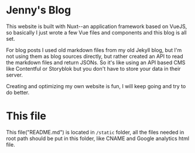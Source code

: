 # Jenny's Blog

This website is built with Nuxt--an application framework based on VueJS, so basically I just wrote a few Vue files and components and this blog is all set.

For blog posts I used old markdown files from my old Jekyll blog, but I'm not using them as blog sources directly, but rather created an API to read the markdown files and return JSONs. So it's like using an API based CMS like Contentful or Storyblok but you don't have to store your data in their server.

Creating and optimizing my own website is fun, I will keep going and try to do better.

# This file

This file("README.md") is located in ```/static``` folder, all the files needed in root path should be put in this folder, like CNAME and Google analytics html file.